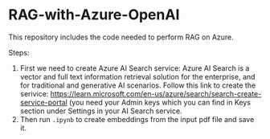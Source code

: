 # RAG-with-Azure-OpenAI
This repository includes the code needed to perform RAG on Azure.

Steps:
1. First we need to create Azure AI Search service:
   Azure AI Search is a vector and full text information retrieval solution for the enterprise, and for traditional and generative AI scenarios.
   Follow this link to create the serivice: https://learn.microsoft.com/en-us/azure/search/search-create-service-portal
   (you need your Admin keys which you can find in Keys section under Settings in your AI Search service.
2. Then run `.ipynb` to create embeddings from the input pdf file and save it.
